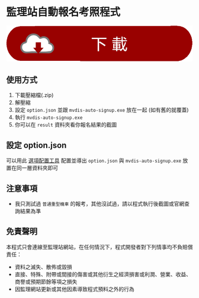 # 監理站自動報名考照程式

[![下載](https://github.com/micr0dust/image_saves/raw/master/img/button/btn-dl-red-ch.png?raw=true "下載")](https://github.com/micr0dust/mvdis-auto-signup/releases/download/v1.0.0/mvdis-auto-signup.zip)

## 使用方式

1. 下載壓縮檔(.zip)
2. 解壓縮
3. 設定 `option.json` 並跟 `mvdis-auto-signup.exe` 放在一起 (如有舊的就覆蓋)
4. 執行 `mvdis-auto-signup.exe`
5. 你可以在 `result` 資料夾看你報名結果的截圖

## 設定 option.json

可以用此 [選項配置工具](https://github.com/micr0dust/mvdis-config-tool) 配置並導出 `option.json` 與 `mvdis-auto-signup.exe` 放置在同一層資料夾即可

## 注意事項

- 我只測試過 `普通重型機車` 的報考，其他沒試過，請以程式執行後截圖或官網查詢結果為準

## 免責聲明

本程式只會連線至監理站網站，在任何情況下，程式開發者對下列情事均不負賠償責任：

- 資料之滅失、散佈或毀損
- 直接、特殊、附帶或間接的傷害或其他衍生之經濟損害或利潤、營業、收益、商譽或預期節餘等項之損失
- 因監理網站更新或其他因素導致程式預料之外的行為
